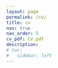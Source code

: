 ```yaml
---
layout: page
permalink: /cv/
title: cv
nav: true
nav_order: 5
cv_pdf: CV.pdf
description:
# toc:
#   sidebar: left
---
```


<object data="/assets/pdf/CV.pdf" type="application/pdf" width="800px" height="700px">
</object>